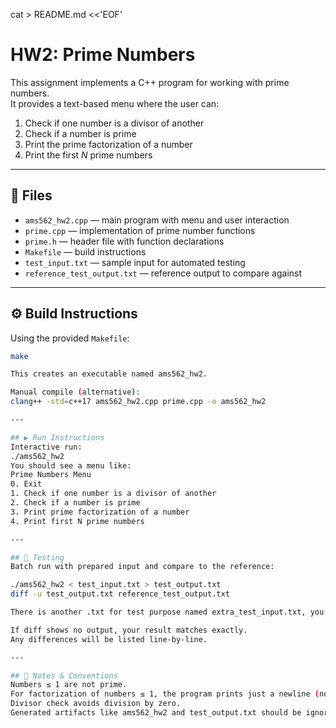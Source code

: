 cat > README.md <<'EOF'
# HW2: Prime Numbers

This assignment implements a C++ program for working with prime numbers.  
It provides a text-based menu where the user can:

1. Check if one number is a divisor of another
2. Check if a number is prime
3. Print the prime factorization of a number
4. Print the first *N* prime numbers

---

## 📂 Files

- `ams562_hw2.cpp` — main program with menu and user interaction  
- `prime.cpp` — implementation of prime number functions  
- `prime.h` — header file with function declarations  
- `Makefile` — build instructions  
- `test_input.txt` — sample input for automated testing  
- `reference_test_output.txt` — reference output to compare against  

---

## ⚙️ Build Instructions

Using the provided `Makefile`:
```bash
make

This creates an executable named ams562_hw2.

Manual compile (alternative):
clang++ -std=c++17 ams562_hw2.cpp prime.cpp -o ams562_hw2

---

## ▶️ Run Instructions
Interactive run:
./ams562_hw2
You should see a menu like:
Prime Numbers Menu
0. Exit
1. Check if one number is a divisor of another
2. Check if a number is prime
3. Print prime factorization of a number
4. Print first N prime numbers

---

## 🧪 Testing
Batch run with prepared input and compare to the reference:

./ams562_hw2 < test_input.txt > test_output.txt 
diff -u test_output.txt reference_test_output.txt

There is another .txt for test purpose named extra_test_input.txt, you can tested in the same way 

If diff shows no output, your result matches exactly.
Any differences will be listed line-by-line.

---

## 📌 Notes & Conventions
Numbers ≤ 1 are not prime.
For factorization of numbers ≤ 1, the program prints just a newline (no text).
Divisor check avoids division by zero.
Generated artifacts like ams562_hw2 and test_output.txt should be ignored by Git (use a .gitignore).
